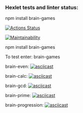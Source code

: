 ### Hexlet tests and linter status:
npm install brain-games

[![Actions Status](https://github.com/deletevochrome/backend-project-44/workflows/hexlet-check/badge.svg)](https://github.com/deletevochrome/backend-project-44/actions)

[![Maintainability](https://api.codeclimate.com/v1/badges/3cce683274e9e1bf4885/maintainability)](https://codeclimate.com/github/deletevochrome/backend-project-44/maintainability)

npm install brain-games

To test enter: brain-games

brain-even:
[![asciicast](https://asciinema.org/a/xFmHzLo8QtF7upe64hKhTVi6r.svg)](https://asciinema.org/a/xFmHzLo8QtF7upe64hKhTVi6r)

brain-calc:
[![asciicast](https://asciinema.org/a/Mq8t9W9TGQCGGpSWgbU64uIy8.svg)](https://asciinema.org/a/Mq8t9W9TGQCGGpSWgbU64uIy8)

brain-gcd:
[![asciicast](https://asciinema.org/a/yA540GYKNLnlCSvWWO4PcJByF.svg)](https://asciinema.org/a/yA540GYKNLnlCSvWWO4PcJByF)

brain-prime:
[![asciicast](https://asciinema.org/a/JRQ39EHhDPBBQ9S4PxphLBk4J.svg)](https://asciinema.org/a/JRQ39EHhDPBBQ9S4PxphLBk4J)

brain-progression:
[![asciicast](https://asciinema.org/a/f1sBeM4PqB7ygLRDMKfyx5E54.svg)](https://asciinema.org/a/f1sBeM4PqB7ygLRDMKfyx5E54)